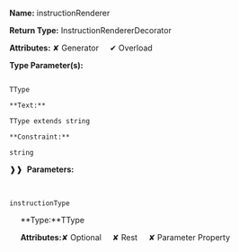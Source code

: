 **Name:** instructionRenderer

**Return Type:** InstructionRendererDecorator<TType>

**Attributes:** ✘ Generator&nbsp;&nbsp;&nbsp;&nbsp;&nbsp;✔ Overload

**Type Parameter(s):**

```**Name:**

TType

**Text:**

TType extends string

**Constraint:**

string

```

❱❱&nbsp;&nbsp;**Parameters:**

&nbsp;&nbsp;&nbsp;&nbsp;&nbsp;
```
instructionType
```

&nbsp;&nbsp;&nbsp;&nbsp;&nbsp;**Type:**TType

&nbsp;&nbsp;&nbsp;&nbsp;&nbsp;**Attributes:**✘ Optional&nbsp;&nbsp;&nbsp;&nbsp;&nbsp;✘ Rest&nbsp;&nbsp;&nbsp;&nbsp;&nbsp;✘ Parameter Property

